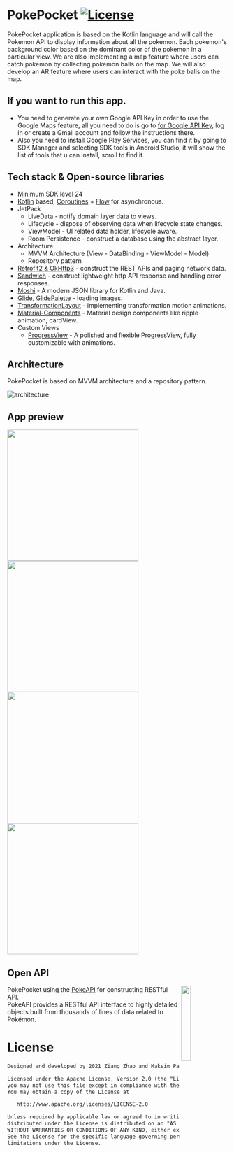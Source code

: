 # PokePocket [![License](https://img.shields.io/badge/License-Apache%202.0-blue.svg)](https://opensource.org/licenses/Apache-2.0)
PokePocket application is based on the Kotlin language and will call the Pokemon API to display information about all the pokemon. Each pokemon's background color based on the dominant color of the pokemon in a particular view. We are also implementing a map feature where users can catch pokemon by collecting pokemon balls on the map. We will also develop an AR feature where users can interact with the poke balls on the map.

## If you want to run this app.
- You need to generate your own Google API Key in order to use the Google Maps feature, all you need to do is go to [for Google API Key](https://console.cloud.google.com/home), log in or create a Gmail account and follow the instructions there.
- Also you need to install Google Play Services, you can find it by going to SDK Manager and selecting SDK tools in Android Studio, it will show the list of tools that u can install, scroll to find it.

## Tech stack & Open-source libraries
- Minimum SDK level 24
- [Kotlin](https://kotlinlang.org/) based, [Coroutines](https://github.com/Kotlin/kotlinx.coroutines) + [Flow](https://kotlin.github.io/kotlinx.coroutines/kotlinx-coroutines-core/kotlinx.coroutines.flow/) for asynchronous.
- JetPack
  - LiveData - notify domain layer data to views.
  - Lifecycle - dispose of observing data when lifecycle state changes.
  - ViewModel - UI related data holder, lifecycle aware.
  - Room Persistence - construct a database using the abstract layer.
- Architecture
  - MVVM Architecture (View - DataBinding - ViewModel - Model)
  - Repository pattern
- [Retrofit2 & OkHttp3](https://github.com/square/retrofit) - construct the REST APIs and paging network data.
- [Sandwich](https://github.com/skydoves/Sandwich) - construct lightweight http API response and handling error responses.
- [Moshi](https://github.com/square/moshi/) - A modern JSON library for Kotlin and Java.
- [Glide](https://github.com/bumptech/glide), [GlidePalette](https://github.com/florent37/GlidePalette) - loading images.
- [TransformationLayout](https://github.com/skydoves/transformationlayout) - implementing transformation motion animations.
- [Material-Components](https://github.com/material-components/material-components-android) - Material design components like ripple animation, cardView.
- Custom Views
  - [ProgressView](https://github.com/skydoves/progressview) - A polished and flexible ProgressView, fully customizable with animations.


## Architecture
PokePocket is based on MVVM architecture and a repository pattern.

![architecture](https://user-images.githubusercontent.com/24237865/77502018-f7d36000-6e9c-11ea-92b0-1097240c8689.png)

## App preview
<img src="https://user-images.githubusercontent.com/56063269/136838912-a928a71d-96be-4206-a37f-1901294eff58.png" width="300"> <img src="https://user-images.githubusercontent.com/56063269/136839892-dde5036c-f454-42c3-9848-2787afaaf81d.png" width="300"> <img src="https://user-images.githubusercontent.com/56063269/136839960-827fa4eb-1f53-41fa-ac77-dbf70c8ae21a.png" width="300"> <img src="https://user-images.githubusercontent.com/56063269/136841299-11a5ec19-6b64-432f-bbc3-534766736274.png" width="300">

## Open API

<img src="https://user-images.githubusercontent.com/24237865/83422649-d1b1d980-a464-11ea-8c91-a24fdf89cd6b.png" align="right" width="21%"/>

PokePocket using the [PokeAPI](https://pokeapi.co/) for constructing RESTful API.<br>
PokeAPI provides a RESTful API interface to highly detailed objects built from thousands of lines of data related to Pokémon.

# License
```xml
Designed and developed by 2021 Ziang Zhao and Maksim Pasnitsenko.

Licensed under the Apache License, Version 2.0 (the "License");
you may not use this file except in compliance with the License.
You may obtain a copy of the License at

   http://www.apache.org/licenses/LICENSE-2.0

Unless required by applicable law or agreed to in writing, software
distributed under the License is distributed on an "AS IS" BASIS,
WITHOUT WARRANTIES OR CONDITIONS OF ANY KIND, either express or implied.
See the License for the specific language governing permissions and
limitations under the License.





